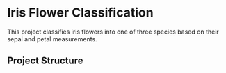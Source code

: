 # Iris Flower Classification

This project classifies iris flowers into one of three species based on their sepal and petal measurements.

## Project Structure